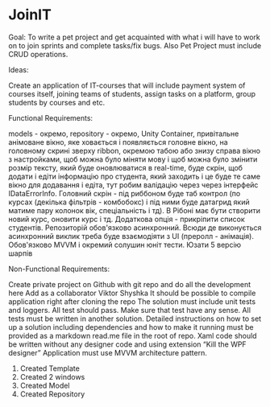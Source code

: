 # JoinIT

Goal: To write a pet project and get acquainted with what i will have to work on to join sprints and complete tasks/fix bugs. Also Pet Project must include CRUD operations.

Ideas: 

Create an application of IT-courses that will include payment system of courses itself, joining teams of students, assign tasks on a platform, group students by courses and etc.

Functional Requirements:

models - окремо, repository - окремо, Unity Container, привітальне анімоване вікно, яке ховається і появляється головне вікно, на головному скрині зверху ribbon, окремою табою або знизу справа вікно з настройками, щоб можна було міняти мову і щоб можна було змінити розмір тексту, який буде оновлюватися в real-time, буде скрін, щоб додати і едіти інформацію про студента, який заходить і це буде те саме вікно для додавання і едіта, тут робим валідацію через через інтерфейс IDataErrorInfo. Головний скрін - під риббоном буде таб контрол (по курсах (декілька фільтрів - комбобокс) і під ними буде датагрид який матиме пару колонок вік, спеціальність і тд). В Рібоні має бути створити новий курс, оновити курс і тд. Додаткова опція - прикріпити список студентів. Репозиторій обов'язково асинхронний. Всюди де виконується асинхронний виклик треба буде взаємодіяти з UI (преролл - анімація). Обов'язково MVVM і окремий солушин юніт тести. Юзати 5 версію шарпів


Non-Functional Requirements:

Create private project on Github with git repo and do all the development here
Add as a collaborator Viktor Shyshka
It should be possible to compile application right after cloning the repo
The solution must include unit tests and loggers. All test should pass. Make sure that test have any sense. All tests must be written in another solution.
Detailed instructions on how to set up a solution including dependencies and how to make it running must be provided as a markdown read.me file in the root of repo.
Xaml code should be written without any designer code and using extension “Kill the WPF designer”
Application must use MVVM architecture pattern.



1. Created Template
2. Created 2 windows
3. Created Model
4. Created Repository